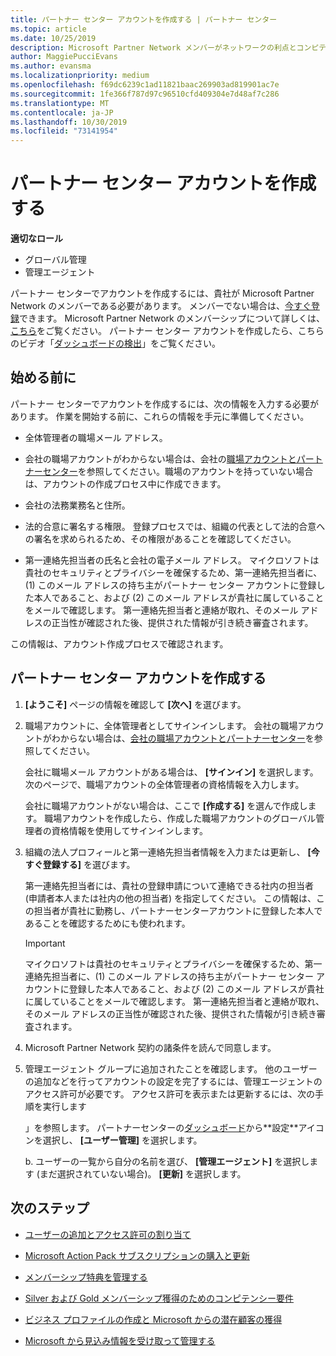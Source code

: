 ```yaml
---
title: パートナー センター アカウントを作成する | パートナー センター
ms.topic: article
ms.date: 10/25/2019
description: Microsoft Partner Network メンバーがネットワークの利点とコンピテンシーを管理してビジネス プロファイルを作成するには、パートナー センター アカウントを作成する必要があります。
author: MaggiePucciEvans
ms.author: evansma
ms.localizationpriority: medium
ms.openlocfilehash: f69dc6239c1ad11821baac269903ad819901ac7e
ms.sourcegitcommit: 1fe366f787d97c96510cfd409304e7d48af7c286
ms.translationtype: MT
ms.contentlocale: ja-JP
ms.lasthandoff: 10/30/2019
ms.locfileid: "73141954"
---
```

# <a name="create-a-partner-center-account"></a>パートナー センター アカウントを作成する

**適切なロール**

- グローバル管理
- 管理エージェント

パートナー センターでアカウントを作成するには、貴社が Microsoft Partner Network のメンバーである必要があります。 メンバーでない場合は、[今すぐ登録](https://partners.microsoft.com/PartnerProgram/simplifiedenrollment.aspx)できます。  Microsoft Partner Network のメンバーシップについて詳しくは、[こちら](https://partner.microsoft.com/membership)をご覧ください。 パートナー センター アカウントを作成したら、こちらのビデオ「[ダッシュボードの検出](https://vimeo.com/290338211)」をご覧ください。

## <a name="before-you-begin"></a>始める前に

パートナー センターでアカウントを作成するには、次の情報を入力する必要があります。 作業を開始する前に、これらの情報を手元に準備してください。

-   全体管理者の職場メール アドレス。

-   会社の職場アカウントがわからない場合は、会社の[職場アカウントとパートナーセンター](azure-active-directory-tenants-and-partner-center.md)を参照してください。職場のアカウントを持っていない場合は、アカウントの作成プロセス中に作成できます。 

-   会社の法務業務名と住所。  

-   法的合意に署名する権限。 登録プロセスでは、組織の代表として法的合意への署名を求められるため、その権限があることを確認してください。

-   第一連絡先担当者の氏名と会社の電子メール アドレス。 マイクロソフトは貴社のセキュリティとプライバシーを確保するため、第一連絡先担当者に、(1) このメール アドレスの持ち主がパートナー センター アカウントに登録した本人であること、および (2) このメール アドレスが貴社に属していることをメールで確認します。 第一連絡先担当者と連絡が取れ、そのメール アドレスの正当性が確認された後、提供された情報が引き続き審査されます。

この情報は、アカウント作成プロセスで確認されます。 
 
## <a name="create-a-partner-center-account"></a>パートナー センター アカウントを作成する

1.  **[ようこそ]** ページの情報を確認して **[次へ]** を選びます。

2.  職場アカウントに、全体管理者としてサインインします。 会社の職場アカウントがわからない場合は、[会社の職場アカウントとパートナーセンター](azure-active-directory-tenants-and-partner-center.md)を参照してください。

    会社に職場メール アカウントがある場合は、 **[サインイン]** を選択します。 次のページで、職場アカウントの全体管理者の資格情報を入力します。 

    会社に職場アカウントがない場合は、ここで **[作成する]** を選んで作成します。 職場アカウントを作成したら、作成した職場アカウントのグローバル管理者の資格情報を使用してサインインします。

3.  組織の法人プロフィールと第一連絡先担当者情報を入力または更新し、 **[今すぐ登録する]** を選びます。 

    第一連絡先担当者には、貴社の登録申請について連絡できる社内の担当者 (申請者本人または社内の他の担当者) を指定してください。 この情報は、この担当者が貴社に勤務し、パートナーセンターアカウントに登録した本人であることを確認するためにも使われます。

    > [!IMPORTANT]  
    > マイクロソフトは貴社のセキュリティとプライバシーを確保するため、第一連絡先担当者に、(1) このメール アドレスの持ち主がパートナー センター アカウントに登録した本人であること、および (2) このメール アドレスが貴社に属していることをメールで確認します。 第一連絡先担当者と連絡が取れ、そのメール アドレスの正当性が確認された後、提供された情報が引き続き審査されます。

4.  Microsoft Partner Network 契約の諸条件を読んで同意します。 

5.  管理エージェント グループに追加されたことを確認します。 他のユーザーの追加などを行ってアカウントの設定を完了するには、管理エージェントのアクセス許可が必要です。 アクセス許可を表示または更新するには、次の手順を実行します

    」を参照します。 パートナーセンターの[ダッシュボード](https://partner.microsoft.com/dashboard/home**)から**設定**アイコンを選択し、 **[ユーザー管理]** を選択します。  

    b. ユーザーの一覧から自分の名前を選び、 **[管理エージェント]** を選択します (まだ選択されていない場合)。 **[更新]** を選択します。  

## <a name="next-steps"></a>次のステップ

-   [ユーザーの追加とアクセス許可の割り当て](create-user-accounts-and-set-permissions.md)

-   [Microsoft Action Pack サブスクリプションの購入と更新](mpn-get-action-pack.md)

-   [メンバーシップ特典を管理する](manage-your-partner-network-benefits.md)

-   [Silver および Gold メンバーシップ獲得のためのコンピテンシー要件](https://partner.microsoft.com/membership/competencies)

-   [ビジネス プロファイルの作成と Microsoft からの潜在顧客の獲得](create-a-marketing-profile.md)

-   [Microsoft から見込み情報を受け取って管理する](responding-to-referrals.md)